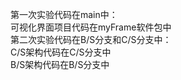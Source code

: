 第一次实验代码在main中：
<br>
可视化界面项目代码在myFrame软件包中
<br>
第二次实验代码在B/S分支和C/S分支中：
<br>
C/S架构代码在C/S分支中
<br>
B/S架构代码在B/S分支中
